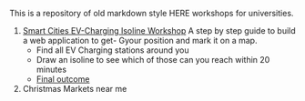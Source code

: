 This is a repository of old markdown style HERE workshops for universities.
1) [Smart Cities EV-Charging Isoline Workshop](/Smart_Cities_EV_Charging)
   A step by step guide to build a web application to 
get- Gyour position and mark it on a map. 
   - Find all EV Charging stations around you 
   - Draw an isoline to see which of those can you reach within 20 minutes
   - [Final outcome](https://kuberaspeaking.github.io/HERE-JS-workshop/Smart_Cities_EV_Charging)
2) Christmas Markets near me
